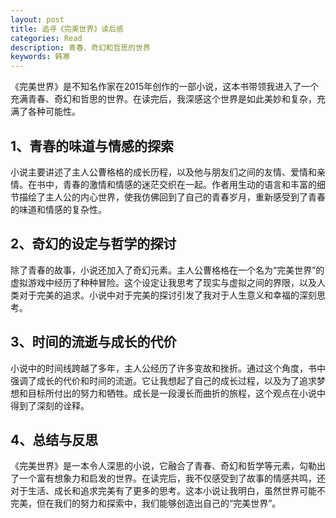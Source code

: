 ```yaml
---
layout: post
title: 追寻《完美世界》读后感
categories: Read
description: 青春、奇幻和哲思的世界
keywords: 韩寒
---
```


《完美世界》是不知名作家在2015年创作的一部小说，这本书带领我进入了一个充满青春、奇幻和哲思的世界。在读完后，我深感这个世界是如此美妙和复杂，充满了各种可能性。

## 1、青春的味道与情感的探索

小说主要讲述了主人公曹格格的成长历程，以及他与朋友们之间的友情、爱情和亲情。在书中，青春的激情和情感的迷茫交织在一起。作者用生动的语言和丰富的细节描绘了主人公的内心世界，使我仿佛回到了自己的青春岁月，重新感受到了青春的味道和情感的复杂性。

## 2、奇幻的设定与哲学的探讨

除了青春的故事，小说还加入了奇幻元素。主人公曹格格在一个名为“完美世界”的虚拟游戏中经历了种种冒险。这个设定让我思考了现实与虚拟之间的界限，以及人类对于完美的追求。小说中对于完美的探讨引发了我对于人生意义和幸福的深刻思考。

## 3、时间的流逝与成长的代价

小说中的时间线跨越了多年，主人公经历了许多变故和挫折。通过这个角度，书中强调了成长的代价和时间的流逝。它让我想起了自己的成长过程，以及为了追求梦想和目标所付出的努力和牺牲。成长是一段漫长而曲折的旅程，这个观点在小说中得到了深刻的诠释。

## 4、总结与反思

《完美世界》是一本令人深思的小说，它融合了青春、奇幻和哲学等元素，勾勒出了一个富有想象力和启发的世界。在读完后，我不仅感受到了故事的情感共鸣，还对于生活、成长和追求完美有了更多的思考。这本小说让我明白，虽然世界可能不完美，但在我们的努力和探索中，我们能够创造出自己的“完美世界”。



